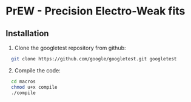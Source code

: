 # PrEW - Precision Electro-Weak fits


## Installation

1. Clone the googletest repository from github:
  ```sh
    git clone https://github.com/google/googletest.git googletest
  ```
2. Compile the code:
  ```sh
    cd macros
    chmod u+x compile
    ./compile
  ```